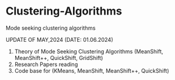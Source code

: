 # Clustering-Algorithms
Mode seeking clustering algorithms

UPDATE OF MAY,2024 (DATE: 01.06.2024)

1. Theory of Mode Seeking Clustering Algorithms (MeanShift, MeanShift++, QuickShift, GridShift)
2. Research Papers reading
3. Code base for (KMeans, MeanShift, MeanShift++, QuickShift)